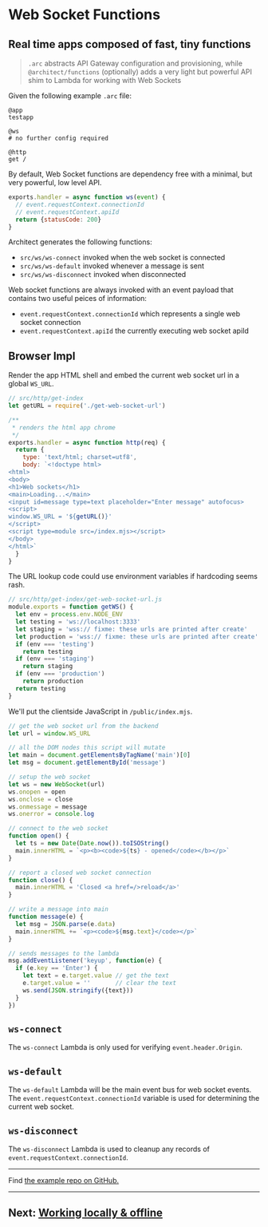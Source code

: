 # Web Socket Functions

## Real time apps composed of fast, tiny functions

> `.arc` abstracts API Gateway configuration and provisioning, while `@architect/functions` (optionally) adds a very light but powerful API shim to Lambda for working with Web Sockets

Given the following example `.arc` file:

```arc
@app
testapp

@ws
# no further config required

@http
get /
```

By default, Web Socket functions are dependency free with a minimal, but very powerful, low level API. 

```javascript
exports.handler = async function ws(event) {
  // event.requestContext.connectionId
  // event.requestContext.apiId
  return {statusCode: 200}
}
```

Architect generates the following functions:

- `src/ws/ws-connect` invoked when the web socket is connected
- `src/ws/ws-default` invoked whenever a message is sent
- `src/ws/ws-disconnect` invoked when disconnected

Web socket functions are always invoked with an event payload that contains two useful peices of information:

- `event.requestContext.connectionId` which represents a single web socket connection
- `event.requestContext.apiId` the currently executing web socket apiId

## Browser Impl

Render the app HTML shell and embed the current web socket url in a global `WS_URL`.

```javascript
// src/http/get-index
let getURL = require('./get-web-socket-url')

/**
 * renders the html app chrome
 */
exports.handler = async function http(req) {
  return {
    type: 'text/html; charset=utf8',
    body: `<!doctype html>
<html>
<body>
<h1>Web sockets</h1>
<main>Loading...</main>
<input id=message type=text placeholder="Enter message" autofocus>
<script>
window.WS_URL = '${getURL()}'
</script>
<script type=module src=/index.mjs></script>
</body>
</html>`
  }
}
```

The URL lookup code could use environment variables if hardcoding seems rash.

```javascript
// src/http/get-index/get-web-socket-url.js
module.exports = function getWS() {
  let env = process.env.NODE_ENV
  let testing = 'ws://localhost:3333'
  let staging = 'wss:// fixme: these urls are printed after create'
  let production = 'wss:// fixme: these urls are printed after create'
  if (env === 'testing')
    return testing
  if (env === 'staging')
    return staging
  if (env === 'production')
    return production
  return testing
}
```

We'll put the clientside JavaScript in `/public/index.mjs`.

```javascript
// get the web socket url from the backend
let url = window.WS_URL

// all the DOM nodes this script will mutate
let main = document.getElementsByTagName('main')[0]
let msg = document.getElementById('message')

// setup the web socket
let ws = new WebSocket(url)
ws.onopen = open
ws.onclose = close
ws.onmessage = message
ws.onerror = console.log

// connect to the web socket
function open() {
  let ts = new Date(Date.now()).toISOString()
  main.innerHTML = `<p><b><code>${ts} - opened</code></b></p>`
}

// report a closed web socket connection
function close() {
  main.innerHTML = 'Closed <a href=/>reload</a>'
}

// write a message into main
function message(e) {
  let msg = JSON.parse(e.data)
  main.innerHTML += `<p><code>${msg.text}</code></p>`
}

// sends messages to the lambda
msg.addEventListener('keyup', function(e) {
  if (e.key == 'Enter') {
    let text = e.target.value // get the text
    e.target.value = ''       // clear the text
    ws.send(JSON.stringify({text}))
  }
})
```

## `ws-connect`

The `ws-connect` Lambda is only used for verifying `event.header.Origin`. 

## `ws-default`

The `ws-default` Lambda will be the main event bus for web socket events. The `event.requestContext.connectionId` variable is used for determining the current web socket.

## `ws-disconnect`

The `ws-disconnect` Lambda is used to cleanup any records of `event.requestContext.connectionId`.

---

Find [the example repo on GitHub.](https://github.com/arc-repos/arc-example-ws)

<hr>

## Next: [Working locally & offline](/guides/offline)
